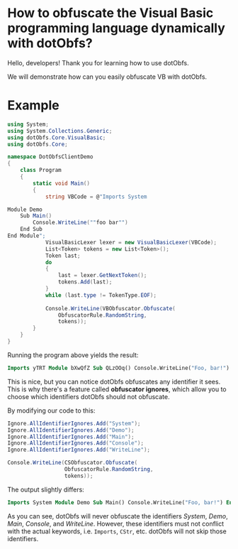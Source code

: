 # How to obfuscate the Visual Basic programming language dynamically with dotObfs?
Hello, developers! Thank you for learning how to use dotObfs.

We will demonstrate how can you easily obfuscate VB with dotObfs.

# Example
```csharp
using System;
using System.Collections.Generic;
using dotObfs.Core.VisualBasic;
using dotObfs.Core;

namespace DotObfsClientDemo
{
    class Program
    {
        static void Main()
        {
            string VBCode = @"Imports System

Module Demo
    Sub Main()
        Console.WriteLine(""foo bar"")
    End Sub
End Module";
            VisualBasicLexer lexer = new VisualBasicLexer(VBCode);
            List<Token> tokens = new List<Token>();
            Token last;
            do
            {
                last = lexer.GetNextToken();
                tokens.Add(last);
            }
            while (last.type != TokenType.EOF);
            
            Console.WriteLine(VBObfuscator.Obfuscate(
                ObfuscatorRule.RandomString,
                tokens));
        }
    }
}
```
Running the program above yields the result:
```vb
Imports yTRT Module bXwQfZ Sub QLzOOq() Console.WriteLine("Foo, bar!") End Sub End Module
```

This is nice, but you can notice dotObfs obfuscates any identifier it sees.
This is why there's a feature called **obfuscator ignores**, which allow you to
choose which identifiers dotObfs should not obfuscate.

By modifying our code to this:
```csharp
Ignore.AllIdentifierIgnores.Add("System");
Ignore.AllIdentifierIgnores.Add("Demo");
Ignore.AllIdentifierIgnores.Add("Main");
Ignore.AllIdentifierIgnores.Add("Console");
Ignore.AllIdentifierIgnores.Add("WriteLine");

Console.WriteLine(CSObfuscator.Obfuscate(
                  ObfuscatorRule.RandomString,
                  tokens));
```

The output slightly differs:
```vb
Imports System Module Demo Sub Main() Console.WriteLine("Foo, bar!") End Sub End Module
```

As you can see, dotObfs will never obfuscate the identifiers *System*, *Demo*, *Main*, *Console*, and *WriteLine*.
However, these identifiers must not conflict with the actual keywords, i.e. `Imports`, `CStr`, etc. dotObfs will not skip those identifiers.

